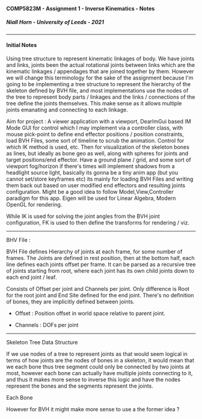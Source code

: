 #### COMP5823M - Assignment 1 - Inverse Kinematics - Notes

##### Niall Horn - University of Leeds - 2021

___

#### Initial Notes

Using tree structure to represent kinematic linkages of body. We have joints and links, joints been the actual rotational joints between links which are the kinematic linkages / appendages that are joined together by them. However we will change this terminology for the sake of the assignment because I'm going to be implementing a tree structure to represent the hierarchy of the skeleton defined by BVH file, and most implementations use the nodes of the tree to represent body parts / linkages and the links / connections of the tree define the joints themselves. This make sense as it allows multiple joints emanating and connecting to each linkage. 



Aim for project : A viewer application with a viewport, DearImGui based IM Mode GUI for control which I may implement via a controller class, with mouse pick-point to define end effector positions / position constraints, load BVH Files, some sort of timeline to scrub the animation. Control for which IK method is used, etc. Then for visualization of the skeleton bones as lines, but ideally as bone geo as well, along with spheres for joints and target positions/end effector. Have a ground plane / grid, and some sort of viewport fog/horizon if there's times will implement shadows from a headlight source light, basically its gonna be a tiny anim app (but you cannot set/store keyframes etc) its mainly for loading BVH Files and writing them back out based on user modified end effectors and resulting joints configuration. Might be a good idea to follow Model,View,Controller paradigm for this app. Eigen will be used for Linear Algebra, Modern OpenGL for rendering. 

While IK is used for solving the joint angles from the BVH joint configuration, FK is used to then define the transforms for rendering / viz. 



___

BHV File : 

BVH File defines Hierarchy of joints at each frame, for some number of frames. The Joints are defined in rest position, then at the bottom half, each line defines each joints offset per frame. It can be parsed as a recursive tree of joints starting from root, where each joint has its own child joints down to each end joint / leaf. 

Consists of Offset per joint and Channels per joint. Only difference is Root for the root joint and End Site defined for the end joint. There's no definition of bones, they are implicitly defined between joints. 

* Offset : Position offset in world space relative to parent joint.

* Channels : DOFs per joint



___

Skeleton Tree Data Structure

If we use nodes of a tree to represent joints as that would seem logical in terms of how joints are the nodes of bones in a skeleton, it would mean that we each bone thus tree segment could only be connected by two joints at most, however each bone can actually have multiple joints connecting to it, and thus it makes more sense to inverse this logic and have the nodes represent the bones and the segments represent the joints. 

Each Bone 

However for BVH it might make more sense to use a the former idea ? 